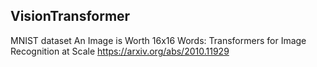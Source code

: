 ## VisionTransformer
MNIST dataset
An Image is Worth 16x16 Words: Transformers for Image Recognition at Scale
https://arxiv.org/abs/2010.11929
